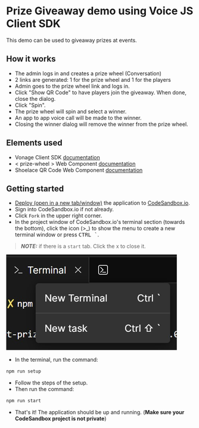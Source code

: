 # Prize Giveaway demo using Voice JS Client SDK

This demo can be used to giveaway prizes at events.

## How it works
* The admin logs in and creates a prize wheel (Conversation)
* 2 links are generated: 1 for the prize wheel and 1 for the players
* Admin goes to the prize wheel link and logs in.
* Click "Show QR Code" to have players join the giveaway. When done, close the dialog.
* Click "Spin".
* The prize wheel will spin and select a winner.
* An app to app voice call will be made to the winner.
* Closing the winner dialog will remove the winner from the prize wheel. 

## Elements used
* Vonage Client SDK [documentation](https://developer.vonage.com/en/vonage-client-sdk/overview)
* < prize-wheel > Web Component [documentation](https://github.com/Vonage-Community/web_component-javascript-prize_wheel)
* Shoelace QR Code Web Component [documentation](https://shoelace.style/components/qr-code)

## Getting started
* <a href="https://github.com/Vonage-Community/demo-client_sdk-javascript-prizewheel_voice_app_to_app" target="_blank">Deploy (open in a new tab/window)</a> the application to [CodeSandbox.io](https://codesandbox.io).
* Sign into CodeSandbox.io if not already.
* Click `Fork` in the upper right corner.
* In the project window of CodeSandbox.io's terminal section (towards the bottom), click the icon (>_) to show the menu to create a new terminal window or press <kbd>CTRL `</kbd>.
> **_NOTE:_** if there is a `start` tab. Click the x to close it.

![Screenshot showing new terminal menu](codesandbox-io-new-terminal.jpg "Screenshot showing new terminal menu")
* In the terminal, run the command:
```bash
npm run setup
```
* Follow the steps of the setup.
* Then run the command:
```bash
npm run start
```
* That's it! The application should be up and running. (**Make sure your CodeSandbox project is not private**)
